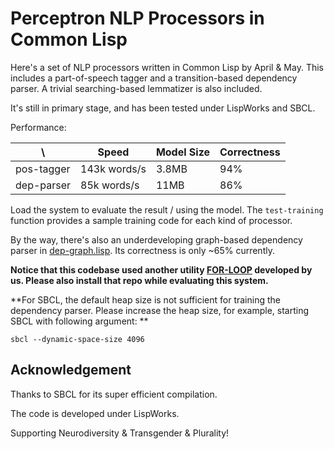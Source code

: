 # Perceptron NLP Processors in Common Lisp

Here's a set of NLP processors written in Common Lisp by April & May.
This includes a part-of-speech tagger and a transition-based
dependency parser. A trivial searching-based lemmatizer is also
included. 

It's still in primary stage, and has been tested under LispWorks and
SBCL.

Performance:

| \          | Speed         | Model Size | Correctness |
| ---------- | ------------- | ---------- | ----------- |
| pos-tagger |  143k words/s |      3.8MB |         94% |
| dep-parser |   85k words/s |       11MB |         86% |

Load the system to evaluate the result / using the model. The
`test-training` function provides a sample training code for each kind
of processor.

By the way, there's also an underdeveloping graph-based dependency
parser in [dep-graph.lisp](./dep-graph.lisp). Its correctness is only
~65% currently.

**Notice that this codebase used another utility
[FOR-LOOP](https://github.com/apr3vau/for-loop) developed by us.
Please also install that repo while evaluating this system.**

**For SBCL, the default heap size is not sufficient for training the
dependency parser. Please increase the heap size, for example,
starting SBCL with following argument: **

	sbcl --dynamic-space-size 4096

## Acknowledgement

Thanks to SBCL for its super efficient compilation.

The code is developed under LispWorks.

Supporting Neurodiversity & Transgender & Plurality!
